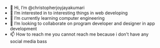 - 👋 Hi, I’m @christopherjoyjayakumari
- 👀 I’m interested in to interesting things in web developing
- 🌱 I’m currently learning computer engineering
- 💞️ I’m looking to collaborate on program developer and designer in app development
- 📫 How to reach me you cannot reach me because i don't have any social media bass

<!---
christopherjoyjayakumari/christopherjoyjayakumari is a ✨ special ✨ repository because its `README.md` (this file) appears on your GitHub profile.
You can click the Preview link to take a look at your changes.
--->
